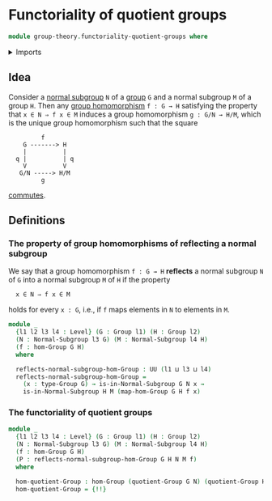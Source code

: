 # Functoriality of quotient groups

```agda
module group-theory.functoriality-quotient-groups where
```

<details><summary>Imports</summary>

```agda
open import foundation.universe-levels

open import group-theory.groups
open import group-theory.homomorphisms-groups
open import group-theory.normal-subgroups
open import group-theory.quotient-groups
```

</details>

## Idea

Consider a [normal subgroup](group-theory.normal-subgroups.md) `N` of a [group](group-theory.groups.md) `G` and a normal subgroup `M` of a group `H`. Then any [group homomorphism](group-theory.homomorphisms-groups.md) `f : G → H` satisfying the property that `x ∈ N ⇒ f x ∈ M` induces a group homomorphism `g : G/N → H/M`, which is the unique group homomorphism such that the square

```text
         f
    G -------> H
    |          |
  q |          | q
    V          V
   G/N -----> H/M
         g
```

[commutes](group-theory.commuting-squares-of-group-homomorphisms.md).

## Definitions

### The property of group homomorphisms of reflecting a normal subgroup

We say that a group homomorphism `f : G → H` **reflects** a normal subgroup `N` of `G` into a normal subgroup `M` of `H` if the property

```text
  x ∈ N ⇒ f x ∈ M
```

holds for every `x : G`, i.e., if `f` maps elements in `N` to elements in `M`.

```agda
module _
  {l1 l2 l3 l4 : Level} (G : Group l1) (H : Group l2)
  (N : Normal-Subgroup l3 G) (M : Normal-Subgroup l4 H)
  (f : hom-Group G H)
  where

  reflects-normal-subgroup-hom-Group : UU (l1 ⊔ l3 ⊔ l4)
  reflects-normal-subgroup-hom-Group =
    (x : type-Group G) → is-in-Normal-Subgroup G N x →
    is-in-Normal-Subgroup H M (map-hom-Group G H f x)
```

### The functoriality of quotient groups

```agda
module _
  {l1 l2 l3 l4 : Level} (G : Group l1) (H : Group l2)
  (N : Normal-Subgroup l3 G) (M : Normal-Subgroup l4 H)
  (f : hom-Group G H)
  (P : reflects-normal-subgroup-hom-Group G H N M f)
  where

  hom-quotient-Group : hom-Group (quotient-Group G N) (quotient-Group H M)
  hom-quotient-Group = {!!}
```
